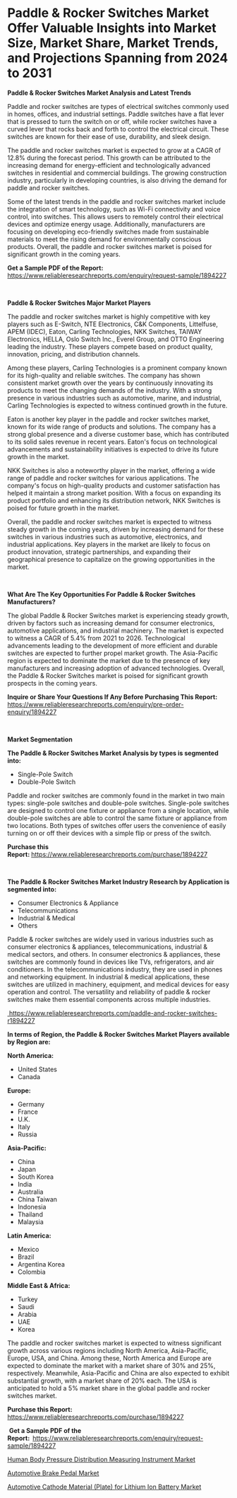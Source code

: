 <p><h1>Paddle & Rocker Switches Market Offer Valuable Insights into Market Size, Market Share, Market Trends, and Projections Spanning from 2024 to 2031</h1></p><p><strong>Paddle & Rocker Switches Market Analysis and Latest Trends</strong></p>
<p><p>Paddle and rocker switches are types of electrical switches commonly used in homes, offices, and industrial settings. Paddle switches have a flat lever that is pressed to turn the switch on or off, while rocker switches have a curved lever that rocks back and forth to control the electrical circuit. These switches are known for their ease of use, durability, and sleek design.</p><p>The paddle and rocker switches market is expected to grow at a CAGR of 12.8% during the forecast period. This growth can be attributed to the increasing demand for energy-efficient and technologically advanced switches in residential and commercial buildings. The growing construction industry, particularly in developing countries, is also driving the demand for paddle and rocker switches.</p><p>Some of the latest trends in the paddle and rocker switches market include the integration of smart technology, such as Wi-Fi connectivity and voice control, into switches. This allows users to remotely control their electrical devices and optimize energy usage. Additionally, manufacturers are focusing on developing eco-friendly switches made from sustainable materials to meet the rising demand for environmentally conscious products. Overall, the paddle and rocker switches market is poised for significant growth in the coming years.</p></p>
<p><strong>Get a Sample PDF of the Report:&nbsp;</strong> <a href="https://www.reliableresearchreports.com/enquiry/request-sample/1894227">https://www.reliableresearchreports.com/enquiry/request-sample/1894227</a></p>
<p>&nbsp;</p>
<p><strong>Paddle & Rocker Switches Major Market Players</strong></p>
<p><p>The paddle and rocker switches market is highly competitive with key players such as E-Switch, NTE Electronics, C&K Components, Littelfuse, APEM (IDEC), Eaton, Carling Technologies, NKK Switches, TAIWAY Electronics, HELLA, Oslo Switch Inc., Everel Group, and OTTO Engineering leading the industry. These players compete based on product quality, innovation, pricing, and distribution channels.</p><p>Among these players, Carling Technologies is a prominent company known for its high-quality and reliable switches. The company has shown consistent market growth over the years by continuously innovating its products to meet the changing demands of the industry. With a strong presence in various industries such as automotive, marine, and industrial, Carling Technologies is expected to witness continued growth in the future.</p><p>Eaton is another key player in the paddle and rocker switches market, known for its wide range of products and solutions. The company has a strong global presence and a diverse customer base, which has contributed to its solid sales revenue in recent years. Eaton's focus on technological advancements and sustainability initiatives is expected to drive its future growth in the market.</p><p>NKK Switches is also a noteworthy player in the market, offering a wide range of paddle and rocker switches for various applications. The company's focus on high-quality products and customer satisfaction has helped it maintain a strong market position. With a focus on expanding its product portfolio and enhancing its distribution network, NKK Switches is poised for future growth in the market.</p><p>Overall, the paddle and rocker switches market is expected to witness steady growth in the coming years, driven by increasing demand for these switches in various industries such as automotive, electronics, and industrial applications. Key players in the market are likely to focus on product innovation, strategic partnerships, and expanding their geographical presence to capitalize on the growing opportunities in the market.</p></p>
<p>&nbsp;</p>
<p><strong>What Are The Key Opportunities For Paddle & Rocker Switches Manufacturers?</strong></p>
<p><p>The global Paddle & Rocker Switches market is experiencing steady growth, driven by factors such as increasing demand for consumer electronics, automotive applications, and industrial machinery. The market is expected to witness a CAGR of 5.4% from 2021 to 2026. Technological advancements leading to the development of more efficient and durable switches are expected to further propel market growth. The Asia-Pacific region is expected to dominate the market due to the presence of key manufacturers and increasing adoption of advanced technologies. Overall, the Paddle & Rocker Switches market is poised for significant growth prospects in the coming years.</p></p>
<p><strong>Inquire or Share Your Questions If Any Before Purchasing This Report:</strong> <a href="https://www.reliableresearchreports.com/enquiry/pre-order-enquiry/1894227">https://www.reliableresearchreports.com/enquiry/pre-order-enquiry/1894227</a></p>
<p>&nbsp;</p>
<p><strong>Market Segmentation</strong></p>
<p><strong>The Paddle & Rocker Switches Market Analysis by types is segmented into:</strong></p>
<p><ul><li>Single-Pole Switch</li><li>Double-Pole Switch</li></ul></p>
<p><p>Paddle and rocker switches are commonly found in the market in two main types: single-pole switches and double-pole switches. Single-pole switches are designed to control one fixture or appliance from a single location, while double-pole switches are able to control the same fixture or appliance from two locations. Both types of switches offer users the convenience of easily turning on or off their devices with a simple flip or press of the switch.</p></p>
<p><strong>Purchase this Report:&nbsp;</strong><a href="https://www.reliableresearchreports.com/purchase/1894227">https://www.reliableresearchreports.com/purchase/1894227</a></p>
<p>&nbsp;</p>
<p><strong>The Paddle & Rocker Switches Market Industry Research by Application is segmented into:</strong></p>
<p><ul><li>Consumer Electronics & Appliance</li><li>Telecommunications</li><li>Industrial & Medical</li><li>Others</li></ul></p>
<p><p>Paddle & rocker switches are widely used in various industries such as consumer electronics & appliances, telecommunications, industrial & medical sectors, and others. In consumer electronics & appliances, these switches are commonly found in devices like TVs, refrigerators, and air conditioners. In the telecommunications industry, they are used in phones and networking equipment. In industrial & medical applications, these switches are utilized in machinery, equipment, and medical devices for easy operation and control. The versatility and reliability of paddle & rocker switches make them essential components across multiple industries.</p></p>
<p><a href="https://www.reliableresearchreports.com/paddle-and-rocker-switches-r1894227">&nbsp;https://www.reliableresearchreports.com/paddle-and-rocker-switches-r1894227</a></p>
<p><strong>In terms of Region, the Paddle & Rocker Switches Market Players available by Region are:</strong></p>
<p>
    <p> <strong> North America: </strong>
        <ul>
            <li>United States</li>
            <li>Canada</li>
        </ul>
        </p> 
    <p> <strong> Europe: </strong>
        <ul>
            <li>Germany</li>
            <li>France</li>
            <li>U.K.</li>
            <li>Italy</li>
            <li>Russia</li>
        </ul>
        </p> 
    <p> <strong> Asia-Pacific: </strong>
        <ul>
            <li>China</li>
            <li>Japan</li>
            <li>South Korea</li>
            <li>India</li>
            <li>Australia</li>
            <li>China Taiwan</li>
            <li>Indonesia</li>
            <li>Thailand</li>
            <li>Malaysia</li>
        </ul>
        </p> 
    <p> <strong> Latin America: </strong>
        <ul>
            <li>Mexico</li>
            <li>Brazil</li>
            <li>Argentina Korea</li>
            <li>Colombia</li>
        </ul>
        </p> 
    <p> <strong> Middle East & Africa: </strong>
        <ul>
            <li>Turkey</li>
            <li>Saudi</li>
            <li>Arabia</li>
            <li>UAE</li>
            <li>Korea</li>
        </ul>
    </p>
    </p>
<p><p>The paddle and rocker switches market is expected to witness significant growth across various regions including North America, Asia-Pacific, Europe, USA, and China. Among these, North America and Europe are expected to dominate the market with a market share of 30% and 25%, respectively. Meanwhile, Asia-Pacific and China are also expected to exhibit substantial growth, with a market share of 20% each. The USA is anticipated to hold a 5% market share in the global paddle and rocker switches market.</p></p>
<p><strong>Purchase this Report: </strong><a href="https://www.reliableresearchreports.com/purchase/1894227">https://www.reliableresearchreports.com/purchase/1894227</a></p>
<p>&nbsp;<strong>Get a Sample PDF of the Report:&nbsp;&nbsp;</strong><a href="https://www.reliableresearchreports.com/enquiry/request-sample/1894227">https://www.reliableresearchreports.com/enquiry/request-sample/1894227</a></p>
<p><strong></strong></p>
<p><p><a href="https://medium.com/@stephaniewynterk14/human-body-pressure-distribution-measuring-instrument-industry-analysis-report-its-market-size-bf8df33defbd">Human Body Pressure Distribution Measuring Instrument Market</a></p><p><a href="https://medium.com/@lottierunte68/automotive-brake-pedal-market-size-growth-and-industry-analysis-by-market-segmentation-and-6f7af13f9853">Automotive Brake Pedal Market</a></p><p><a href="https://medium.com/@codystark63/analyzing-automotive-cathode-material-plate-for-lithium-ion-battery-market-dynamics-and-growth-f00fb2e28d2c">Automotive Cathode Material (Plate) for Lithium Ion Battery Market</a></p></p>